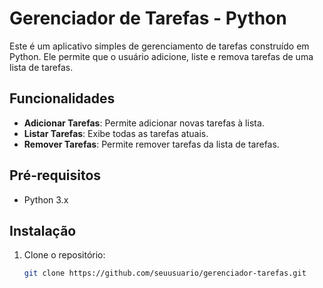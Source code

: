 # Gerenciador de Tarefas - Python

Este é um aplicativo simples de gerenciamento de tarefas construído em Python. Ele permite que o usuário adicione, liste e remova tarefas de uma lista de tarefas.

## Funcionalidades

- **Adicionar Tarefas**: Permite adicionar novas tarefas à lista.
- **Listar Tarefas**: Exibe todas as tarefas atuais.
- **Remover Tarefas**: Permite remover tarefas da lista de tarefas.

## Pré-requisitos

- Python 3.x

## Instalação

1. Clone o repositório:

   ```bash
   git clone https://github.com/seuusuario/gerenciador-tarefas.git
